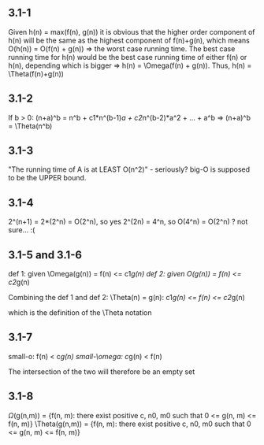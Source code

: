 ## 3.1-1
Given h(n) = max(f(n), g(n)) it is obvious that the higher order component of h(n) will be the same as the highest component of f(n)+g(n), which means O(h(n)) = O(f(n) + g(n)) => the worst case running time.
The best case running time for h(n) would be the best case running time of either f(n) or h(n), depending which is bigger => h(n) = \Omega(f(n) + g(n)).
Thus, h(n) = \Theta(f(n)+g(n))

## 3.1-2
If b > 0:
(n+a)^b = n^b + c1*n^(b-1)*a + c2*n^(b-2)*a^2 + ... + a^b
=> (n+a)^b = \Theta(n^b)

## 3.1-3
"The running time of A is at LEAST O(n^2)" - seriously?
big-O is supposed to be the UPPER bound.

## 3.1-4
2^(n+1) = 2*(2^n) = O(2^n), so yes
2^(2n) = 4^n, so O(4^n) = O(2^n) ? not sure... :(

## 3.1-5 and 3.1-6
def 1: given \Omega(g(n)) = f(n) <= c1*g(n)
def 2: given O(g(n)) = f(n) <= c2*g(n)

Combining the def 1 and def 2:
\Theta(n) = g(n): c1*g(n) <= f(n) <= c2*g(n)

which is the definition of the \Theta notation

## 3.1-7
small-o: f(n) < c*g(n)
small-\omega: c*g(n) < f(n)

The intersection of the two will therefore be an empty set

## 3.1-8
$\Omega$(g(n,m)) = {f(n, m): there exist positive c, n0, m0 such that 0 <= g(n, m) <= f(n, m)}
\Theta(g(n,m)) = {f(n, m): there exist positive c, n0, m0 such that 0 <= g(n, m) <= f(n, m)}